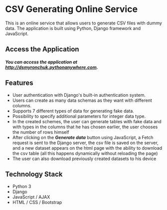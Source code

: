 # CSV Generating Online Service
This is an online service that allows users to generate CSV files with dummy data. The application is built using Python, Django framework and JavaScript.

## Access the Application
##### You can access the application at http://dsmyronchuk.pythonanywhere.com.

## Features
- User authentication with Django's built-in authentication system.
- Users can create as many data schemas as they want with different columns.
- Supports 7 different types of data for generating fake data.
- Possibility to specify additional parameters for integer data type.
- In the created schemes, the user can generate tables with fake data and with types in the columns that he has chosen earlier, the user chooses the number of rows himself
- After clicking on the ___Generate data___ button using JavaScript, a Fetch request is sent to the Django server, the csv file is saved on the server, and a new dataset appears on the html page with the ability to download the csv table (all this happens dynamically without reloading the page)
- The user can also download previously created datasets to his device

## Technology Stack
- Python 3
- Django
- JavaScript / AJAX
- HTML / CSS / Bootstrap
